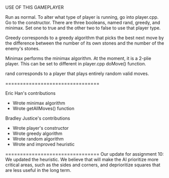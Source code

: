 USE OF THIS GAMEPLAYER

Run as normal. To alter what type of player is running, go into player.cpp. 
Go to the constructor. There are three booleans, named rand, greedy, and minimax.
Set one to true and the other two to false to use that player type. 

Greedy corresponds to a greedy algorithm that picks the best next move by the difference 
between the number of its own stones and the number of the enemy's stones.

Minimax performs the minimax algorithm. At the moment, it is a 2-plie player. This can be set to different in 
player.cpp doMove() function. 

rand corresponds to a player that plays entirely random valid moves. 

================================

Eric Han's contributions
 - Wrote minimax algorithm
 - Wrote getAllMoves() function

Bradley Justice's contributions
 - Wrote player's constructor
 - Wrote greedy algorithm 
 - Wrote random algorithm
 - Wrote and improved heuristic
 
 ================================
 Our update for assignment 10: 
 We updated the heuristic. We believe that will make the AI prioritize more critical areas, such as the sides and corners, and deprioritize squares that are less useful in the long term. 
